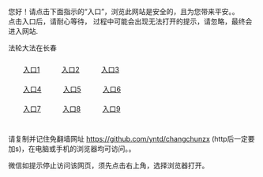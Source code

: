 您好！请点击下面指示的“入口”，浏览此网站是安全的，且为您带来平安。。 <br/>
点击入口后，请耐心等待， 过程中可能会出现无法打开的提示，请忽略，最终会进入网站. </br>

法轮大法在长春<br/>
<div style="padding:10px"><a style="margin:20px" target="_blank" href="https://d2uyidabcwk1gj.cloudfront.net/2Qpsp?hidbxexr" id="ccLink1" rel="nofollow">入口1</a> <a target="_blank" style="margin:20px" href="https://d3ezkci6tg3sbl.cloudfront.net/2Qpsp?bpvpugyp" id="ccLink2" rel="nofollow">入口2</a> <a style="margin:20px" target="_blank" href="https://d1e08bije69o4d.cloudfront.net/2Qpsp?qxcls" id="ccLink3" rel="nofollow">入口3</a></div>

<div style="padding:10px" ><a style="margin:20px" target="_blank" href="https://d2uyidabcwk1gj.cloudfront.net/2Qpsp?hidbxexr" id="ccLink4" rel="nofollow">入口4</a> <a style="margin:20px" href="https://d3ezkci6tg3sbl.cloudfront.net/2Qpsp?bpvpugyp" target="_blank" id="ccLink5" rel="nofollow">入口5</a> <a style="margin:20px" href="https://d1e08bije69o4d.cloudfront.net/2Qpsp?qxcls" target="_blank" id="ccLink6" rel="nofollow">入口6</a></div>

<div style="padding:10px"><a style="margin:20px" target="_blank" href="https://d2uyidabcwk1gj.cloudfront.net/2Qpsp?hidbxexr" id="ccLink7" rel="nofollow">入口7</a> <a style="margin:20px" href="https://d3ezkci6tg3sbl.cloudfront.net/2Qpsp?bpvpugyp" target="_blank" id="ccLink8" rel="nofollow">入口8</a> <a style="margin:20px" target="_blank" href="https://d1e08bije69o4d.cloudfront.net/2Qpsp?qxcls" id="ccLink9" rel="nofollow">入口9</a></div>

<br/>



请复制并记住免翻墙网址 https://github.com/yntd/changchunzx (http后一定要加s)，在电脑或手机的浏览器均可访问。。<br/>

微信如提示停止访问该网页，须先点击右上角，选择浏览器打开。
